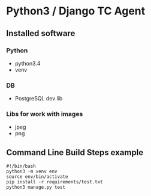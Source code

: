 # Python3 / Django TC Agent

## Installed software

### Python
* python3.4
* venv

### DB
* PostgreSQL dev lib

### Libs for work with images
* jpeg
* png

## Command Line Build Steps example

```
#!/bin/bash
python3 -m venv env
source env/bin/activate
pip install -r requirements/test.txt
python3 manage.py test
```
